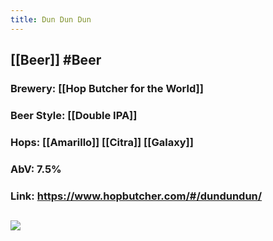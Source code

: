 ```yaml
---
title: Dun Dun Dun
---
```


## [[Beer]] #Beer
### Brewery: [[Hop Butcher for the World]]

### Beer Style: [[Double IPA]]

### Hops: [[Amarillo]] [[Citra]] [[Galaxy]]

### AbV: 7.5%

### Link: https://www.hopbutcher.com/#/dundundun/

## ![](https://images.squarespace-cdn.com/content/v1/56898fcb05f8e23aa28e30e5/1502201410307-3XEOUMJ1ZMD28D3TXC0Z/ke17ZwdGBToddI8pDm48kNiEM88mrzHRsd1mQ3bxVct7gQa3H78H3Y0txjaiv_0fDoOvxcdMmMKkDsyUqMSsMWxHk725yiiHCCLfrh8O1z4YTzHvnKhyp6Da-NYroOW3ZGjoBKy3azqku80C789l0s0XaMNjCqAzRibjnE_wBlkZ2axuMlPfqFLWy-3Tjp4nKScCHg1XF4aLsQJlo6oYbA/Dun+Dun+Dun+%28Untappd+File%29.jpg?format=1500w)
